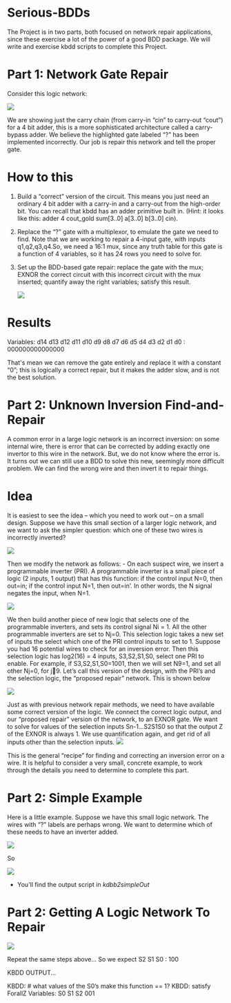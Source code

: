 # Serious-BDDs
The Project is in two parts, both focused on network repair applications, since these exercise a lot of the power of a good BDD package. We will write and exercise kbdd scripts to complete this Project.

# Part 1: Network Gate Repair
Consider this logic network:

   ![](https://github.com/3a3del/Serious-BDDs/blob/main/First%20Part%20Design.jpeg)     

   
We are showing just the carry chain (from carry-in “cin” to carry-out “cout”) for a 4 bit adder, this is a more sophisticated architecture called a carry-bypass adder. We believe the highlighted gate labeled “?” has been implemented incorrectly. Our job is repair this network and tell the proper gate.
# How to this
  1. Build a “correct” version of the circuit. This means you just need an ordinary 4 bit adder with a carry-in and a carry-out from the high-order bit. You can 
     recall that kbdd has an adder primitive built in. (Hint: it looks like this: adder 4 cout_gold sum[3..0] a[3..0] b[3..0] cin).
  2. Replace the “?” gate with a multiplexor, to emulate the gate we need to find. Note that we are working to repair a 4-input gate, with inputs q1,q2,q3,q4.So, we need a 
     16:1 mux, since any truth table for this gate is a function of 4 variables, so it has 24 rows you need to solve for.
  3. Set up the BDD-based gate repair: replace the gate with the mux; EXNOR the correct circuit with this incorrect circuit with the mux inserted; quantify away the right 
     variables; satisfy this result.


      ![](https://github.com/3a3del/Serious-BDDs/blob/main/temp.jpeg)

     
# Results
Variables: d14 d13 d12 d11 d10 d9 d8 d7 d6 d5 d4 d3 d2 d1 d0 : 000000000000000

That's mean we can remove the gate entirely and replace it with a constant “0”;  this is logically a correct repair, but it makes the adder slow, and is not the best solution. 

# Part 2: Unknown Inversion Find-and-Repair
A common error in a large logic network is an incorrect inversion: on some internal wire, there is error that can be corrected by adding exactly one invertor to this wire 
in the network. But, we do not know where the error is. It turns out we can still use a BDD to solve this new, seemingly more difficult problem. We can find the wrong wire and then invert it to repair things.

 # Idea
It is easiest to see the idea – which you need to work out – on a small design. Suppose we have this small section of a larger logic network, and we want to ask the simpler question: which one of these two wires is incorrectly inverted?

![](https://github.com/3a3del/Serious-BDDs/blob/main/t2.jpeg)
      
Then we modify the network as follows:
    - On each suspect wire, we insert a programmable inverter (PRI). A programmable inverter is a small piece of logic (2 inputs, 1 output) that has this function: if the 
      control input N=0, then out=in; if the control input N=1, then out=in’. In other words, the N signal negates the input, when N=1. 
      
   ![](https://github.com/3a3del/Serious-BDDs/blob/main/t3.jpeg)
        
We then build another piece of new logic that selects one of the programmable inverters, and sets its control signal Ni = 1. All the other programmable inverters are set to Nj=0. This selection logic takes a new set of inputs the select which one of the PRI control inputs to set to 1. Suppose you had 16 potential wires to check for an inversion error. Then this selection logic has log2(16) = 4 inputs, S3,S2,S1,S0, select one PRI to enable. For example, if 
S3,S2,S1,S0=1001, then we will set N9=1, and set all other Nj=0, for j9. Let’s call this version of the design, with the PRI’s and the selection logic, the “proposed repair” network. This is shown below
  
   ![](https://github.com/3a3del/Serious-BDDs/blob/main/t4.jpeg)
   
Just as with previous network repair methods, we need to have available some correct version of the logic. We connect the correct logic output, and our “proposed repair” version of the network, to an EXNOR gate. We want to solve for values of the selection inputs Sn-1…S2S1S0 so that the output Z of the EXNOR is always 1. We use quantification again, and get rid of all inputs other than the selection inputs.
   ![](https://github.com/3a3del/Serious-BDDs/blob/main/t1.jpeg)
   
This is the general “recipe” for finding and correcting an inversion error on a wire. It is helpful to consider a very small, concrete example, to work through the details you need to determine to complete this part.                    
  
  # Part 2: Simple Example
  Here is a little example. Suppose we have this small logic network. The wires with “?” labels are perhaps wrong. We want to determine which of these needs to have an 
  inverter added.
  
 ![](https://github.com/3a3del/Serious-BDDs/blob/main/t6.jpeg)                    
  
 So
 
  ![](https://github.com/3a3del/Serious-BDDs/blob/main/t7.jpeg)

- You'll find the output script in *kdbb2simpleOut*
  
 # Part 2: Getting A Logic Network To Repair

   ![](https://github.com/3a3del/Serious-BDDs/blob/main/second.jpg)
   
Repeat the same steps above... So we expect S2 S1 S0 : 100

KBDD OUTPUT...

   KBDD: # what values of the S0’s make this function == 1?
   KBDD: satisfy ForallZ
   Variables: S0 S1 S2
                001

  
                                                                                                                                                                                                                                                                                                                                                                   
  
  
  
  
  
  
  
  
  
  
  
  
  
  
  
  
  
  
